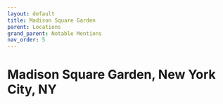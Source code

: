 ```yaml
---
layout: default
title: Madison Square Garden
parent: Locations
grand_parent: Notable Mentions
nav_order: 5
---
```


# Madison Square Garden, New York City, NY

